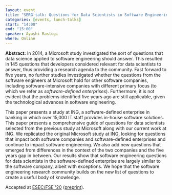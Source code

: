 ```yaml
---
layout: event
title: "SERG talk: Questions for Data Scientists in Software Engineering: A Replication"
categories: [events, lunch-talks]
start: "14:00"
end: "15:00"
speaker: Ayushi Rastogi
where: Online
---
```


**Abstract:** In 2014, a Microsoft study investigated the sort of questions that data science applied to software engineering should answer.
This resulted in 145 questions that developers considered  relevant for data scientists to answer, thus providing a research agenda to the community.
Fast forward to five years, no further studies investigated whether the questions from the software engineers at Microsoft hold for other software companies, including software-intensive companies with different primary focus (to which we refer as *software-defined enterprises*).
Furthermore, it is not evident that the problems identified five years ago are still applicable, given the technological advances in software engineering.

This paper presents a study at ING, a
software-defined enterprise in banking in which over 15,000 IT staff provides in-house software solutions.
This paper presents a comprehensive guide of questions for data scientists selected from the previous study at Microsoft along with our current work at ING. 
We replicated the original Microsoft study at ING, looking for questions that impact both software companies and software-defined enterprises and continue to impact software engineering.
We also add new questions that emerged from differences in the context of the two companies and the five years gap in between.
Our results show that software engineering questions for data scientists in the software-defined enterprise are largely similar to the software company, albeit with exceptions.
We hope that the software engineering research community builds on the new list of questions to create a useful body of knowledge. 

Accepted at [ESEC/FSE '20](https://2020.esec-fse.org/details/fse-2020-papers/145/Questions-for-Data-Scientists-in-Software-Engineering-A-Replication) ([preprint](https://arxiv.org/pdf/2010.03165.pdf)).


